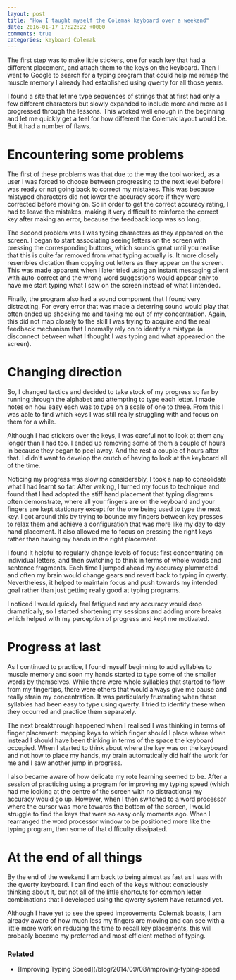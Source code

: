 ```yaml
---
layout: post
title: "How I taught myself the Colemak keyboard over a weekend"
date: 2016-01-17 17:22:22 +0000
comments: true
categories: keyboard Colemak
---
```


The first step was to make little stickers, one for each key that had a different placement, and attach them to the keys on the keyboard. Then I went to Google to search for a typing program that could help me remap the muscle memory I already had established using qwerty for all those years.
<!--more-->
I found a site that let me type sequences of strings that at first had only a few different characters but slowly expanded to include more and more as I progressed through the lessons. This worked well enough in the beginning and let me quickly get a feel for how different the Colemak layout would be. But it had a number of flaws.

# Encountering some problems

The first of these problems was that due to the way the tool worked, as a user I was forced to choose between progressing to the next level before I was ready or not going back to correct my mistakes. This was because mistyped characters did not lower the accuracy score if they were corrected before moving on. So in order to get the correct accuracy rating, I had to leave the mistakes, making it very difficult to reinforce the correct key after making an error, because the feedback loop was so long.

The second problem was I was typing characters as they appeared on the screen. I began to start associating seeing letters on the screen with pressing the corresponding buttons, which sounds great until you realise that this is quite far removed from what typing actually is. It more closely resembles dictation than copying out letters as they appear on the screen. This was made apparent when I later tried using an instant messaging client with auto-correct and the wrong word suggestions would appear only to have me start typing what I saw on the screen instead of what I intended.

Finally, the program also had a sound component that I found very distracting. For every error that was made a deterring sound would play that often ended up shocking me and taking me out of my concentration. Again, this did not map closely to the skill I was trying to acquire and the real feedback mechanism that I normally rely on to identify a mistype (a disconnect between what I thought I was typing and what appeared on the screen).

# Changing direction

So, I changed tactics and decided to take stock of my progress so far by running through the alphabet and attempting to type each letter. I made notes on how easy each was to type on a scale of one to three. From this I was able to find which keys I was still really struggling with and focus on them for a while.

Although I had stickers over the keys, I was careful not to look at them any longer than I had too. I ended up removing some of them a couple of hours in because they began to peel away. And the rest a couple of hours after that. I didn't want to develop the crutch of having to look at the keyboard all of the time.

Noticing my progress was slowing considerably, I took a nap to consolidate what I had learnt so far. After waking, I turned my focus to technique and found that I had adopted the stiff hand placement that typing diagrams often demonstrate, where all your fingers are on the keyboard and your fingers are kept stationary except for the one being used to type the next key. I got around this by trying to bounce my fingers between key presses to relax them and achieve a configuration that was more like my day to day hand placement. It also allowed me to focus on pressing the right keys rather than having my hands in the right placement.

I found it helpful to regularly change levels of focus: first concentrating on individual letters, and then switching to think in terms of whole words and sentence fragments. Each time I jumped ahead my accuracy plummeted and often my brain would change gears and revert back to typing in qwerty. Nevertheless, it helped to maintain focus and push towards my intended goal rather than just getting really good at typing programs.

I noticed I would quickly feel fatigued and my accuracy would drop dramatically, so I started shortening my sessions and adding more breaks which helped with my perception of progress and kept me motivated.

# Progress at last

As I continued to practice, I found myself beginning to add syllables to muscle memory and soon my hands started to type some of the smaller words by themselves. While there were whole syllables that started to flow from my fingertips, there were others that would always give me pause and really strain my concentration. It was particularly frustrating when these syllables had been easy to type using qwerty. I tried to identify these when they occurred and practice them separately.

The next breakthrough happened when I realised I was thinking in terms of finger placement: mapping keys to which finger should I place where when instead I should have been thinking in terms of the space the keyboard occupied. When I started to think about where the key was on the keyboard and not how to place my hands, my brain automatically did half the work for me and I saw another jump in progress.

I also became aware of how delicate my rote learning seemed to be. After a session of practicing using a program for improving my typing speed (which had me looking at the centre of the screen with no distractions) my accuracy would go up. However, when I then switched to a word processor where the cursor was more towards the bottom of the screen, I would struggle to find the keys that were so easy only moments ago. When I rearranged the word processor window to be positioned more like the typing program, then some of that difficulty dissipated.

# At the end of all things

By the end of the weekend I am back to being almost as fast as I was with the qwerty keyboard. I can find each of the keys without consciously thinking about it, but not all of the little shortcuts for common letter combinations that I developed using the qwerty system have returned yet.

Although I have yet to see the speed improvements Colemak boasts, I am already aware of how much less my fingers are moving and can see with a little more work on reducing the time to recall key placements, this will probably become my preferred and most efficient method of typing.

### Related
- [Improving Typing Speed](/blog/2014/09/08/improving-typing-speed
